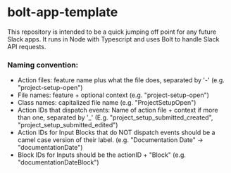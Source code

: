 # bolt-app-template

This repository is intended to be a quick jumping off point for any future Slack apps. It runs in Node with Typescript and uses Bolt to handle Slack API requests. 
### Naming convention:
 - Action files: feature name plus what the file does, separated by '-' (e.g. "project-setup-open")
 - File names: feature + optional context (e.g. "project-setup-open")
 - Class names: capitalized file name (e.g. "ProjectSetupOpen")
 - Action IDs that dispatch events: Name of action file + context if more than one, separated by '_' (E.g. "project_setup_submitted_created", "project_setup_submitted_edited")
 - Action IDs for Input Blocks that do NOT dispatch events should be a camel case version of their label. (e.g. "Documentation Date" -> "documentationDate")
 - Block IDs for Inputs should be the actionID + "Block" (e.g. "documentationDateBlock")
